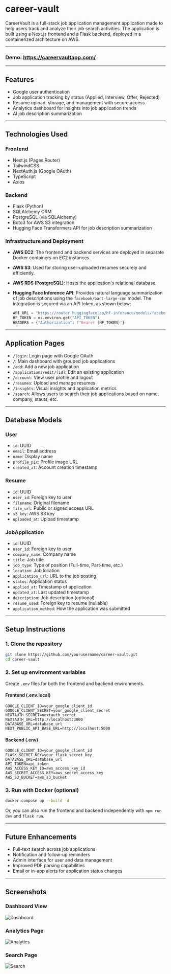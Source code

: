 # career-vault

CareerVault is a full-stack job application management application made to help users  track and analyze their job search activities. The application is built using a Next.js frontend and a Flask backend, deployed in a containerized architecture on AWS.

---
### Demo: https://careervaultapp.com/
---

## Features

* Google user authentication
* Job application tracking by status (Applied, Interview, Offer, Rejected)
* Resume upload, storage, and management with secure access
* Analytics dashboard for insights into job application trends
* AI job description summarization

---

## Technologies Used

### Frontend

* Next.js (Pages Router)
* TailwindCSS
* NextAuth.js (Google OAuth)
* TypeScript
* Axios

### Backend

* Flask (Python)
* SQLAlchemy ORM
* PostgreSQL (via SQLAlchemy)
* Boto3 for AWS S3 integration
* Hugging Face Transformers API for job description summarization

### Infrastructure and Deployment

* **AWS EC2**: The frontend and backend services are deployed in separate Docker containers on EC2 instances.
* **AWS S3**: Used for storing user-uploaded resumes securely and efficiently.
* **AWS RDS (PostgreSQL)**: Hosts the application's relational database.
* **Hugging Face Inference API**: Provides natural language summarization of job descriptions using the `facebook/bart-large-cnn` model. The integration is secured via an API token, as shown below:

  ```python
  API_URL = "https://router.huggingface.co/hf-inference/models/facebook/bart-large-cnn"
  HF_TOKEN = os.environ.get("API_TOKEN")
  HEADERS = {"Authorization": f"Bearer {HF_TOKEN}"}
  ```

---

## Application Pages

* `/login`: Login page with Google OAuth
* `/`: Main dashboard with grouped job applications
* `/add`: Add a new job application
* `/applications/edit/[id]`: Edit an existing application
* `/account`: View user profile and logout
* `/resumes`: Upload and manage resumes
* `/insights`: Visual insights and application metrics
* `/search`: Allows users to search their job applications based on name, company, stauts, etc.

---

## Database Models

### User

* `id`: UUID
* `email`: Email address
* `name`: Display name
* `profile_pic`: Profile image URL
* `created_at`: Account creation timestamp

### Resume

* `id`: UUID
* `user_id`: Foreign key to user
* `filename`: Original filename
* `file_url`: Public or signed access URL
* `s3_key`: AWS S3 key
* `uploaded_at`: Upload timestamp

### JobApplication

* `id`: UUID
* `user_id`: Foreign key to user
* `company_name`: Company name
* `title`: Job title
* `job_type`: Type of position (Full-time, Part-time, etc.)
* `location`: Job location
* `application_url`: URL to the job posting
* `status`: Application status
* `applied_at`: Timestamp of application
* `updated_at`: Last updated timestamp
* `description`: Job description (optional)
* `resume_used`: Foreign key to resume (nullable)
* `application_method`: How the application was submitted

---

## Setup Instructions

### 1. Clone the repository

```bash
git clone https://github.com/yourusername/career-vault.git
cd career-vault
```

### 2. Set up environment variables

Create `.env` files for both the frontend and backend environments.

#### Frontend (.env.local)

```
GOOGLE_CLIENT_ID=your_google_client_id
GOOGLE_CLIENT_SECRET=your_google_client_secret
NEXTAUTH_SECRET=nextauth_secret
NEXTAUTH_URL=http://localhost:3000
DATABASE_URL=database_url
NEXT_PUBLIC_API_BASE_URL=http://localhost:5000
```

#### Backend (.env)

```
GOOGLE_CLIENT_ID=your_google_client_id
FLASK_SECRET_KEY=your_flask_secret_key
DATABASE_URL=database_url
API_TOKEN=api_token
AWS_ACCESS_KEY_ID=aws_access_key_id
AWS_SECRET_ACCESS_KEY=aws_secret_access_key
AWS_S3_BUCKET=aws_s3_bucket

```

### 3. Run with Docker (optional)

```bash
docker-compose up --build -d
```

Or, you can also run the frontend and backend independently with `npm run dev` and `flask run`.

---

## Future Enhancements

* Full-text search across job applications
* Notification and follow-up reminders
* Admin interface for user and data management
* Improved PDF parsing capabilities
* Email or in-app alerts for application status changes

---

## Screenshots

### Dashboard View
![Dashboard](./frontend/public/screenshot1.png)

### Analytics Page
![Analytics](./frontend/public/screenshot2.png)

### Search Page
![Search](./frontend/public/screenshot3.png)

